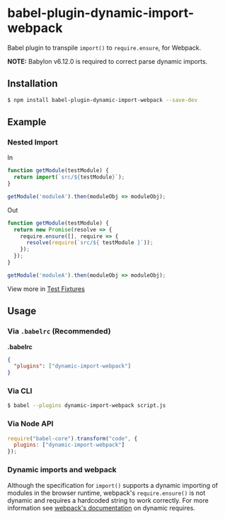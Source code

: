 # babel-plugin-dynamic-import-webpack

Babel plugin to transpile `import()` to `require.ensure`, for Webpack.

**NOTE:** Babylon v6.12.0 is required to correct parse dynamic imports.

## Installation

```sh
$ npm install babel-plugin-dynamic-import-webpack --save-dev
```

## Example

### Nested Import
In
```javascript
function getModule(testModule) {
  return import(`src/${testModule}`);
}

getModule('moduleA').then(moduleObj => moduleObj);
```

Out
```javascript
function getModule(testModule) {
  return new Promise(resolve => {
    require.ensure([], require => {
      resolve(require(`src/${ testModule }`));
    });
  });
}

getModule('moduleA').then(moduleObj => moduleObj);
```
View more in [Test Fixtures](/test/fixtures)

## Usage

### Via `.babelrc` (Recommended)

**.babelrc**

```json
{
  "plugins": ["dynamic-import-webpack"]
}
```

### Via CLI

```sh
$ babel --plugins dynamic-import-webpack script.js
```

### Via Node API

```javascript
require("babel-core").transform("code", {
  plugins: ["dynamic-import-webpack"]
});
```

### Dynamic imports and webpack

Although the specification for `import()` supports a dynamic importing of modules in the browser runtime, webpack's `require.ensure()` is not dynamic and requires a hardcoded string to work correctly. For more information see [webpack's documentation](https://webpack.github.io/docs/context.html#dynamic-requires) on dynamic requires. 
